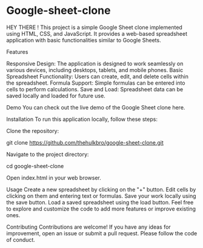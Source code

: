 # Google-sheet-clone

HEY THERE !
This project is a simple Google Sheet clone implemented using HTML, CSS, and JavaScript. It provides a web-based spreadsheet application with basic functionalities similar to Google Sheets.

Features

Responsive Design: The application is designed to work seamlessly on various devices, including desktops, tablets, and mobile phones.
Basic Spreadsheet Functionality: Users can create, edit, and delete cells within the spreadsheet.
Formula Support: Simple formulas can be entered into cells to perform calculations.
Save and Load: Spreadsheet data can be saved locally and loaded for future use.

Demo
You can check out the live demo of the Google Sheet clone here.

Installation
To run this application locally, follow these steps:

Clone the repository:

git clone https://github.com/thehulkbro/google-sheet-clone.git


Navigate to the project directory:

cd google-sheet-clone


Open index.html in your web browser.

Usage
Create a new spreadsheet by clicking on the "+" button.
Edit cells by clicking on them and entering text or formulas.
Save your work locally using the save button.
Load a saved spreadsheet using the load button.
Feel free to explore and customize the code to add more features or improve existing ones.

Contributing
Contributions are welcome! If you have any ideas for improvement, open an issue or submit a pull request. Please follow the code of conduct.
